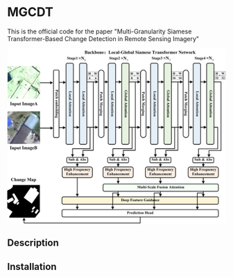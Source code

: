 # MGCDT

This is the official code for the paper "Multi-Granularity Siamese Transformer-Based Change Detection in Remote Sensing Imagery"

<img src="https://github.com/SONGLEI-arch/MGCDT/blob/main/pictures/network.jpg" width="1000px">

## Description



## Installation

